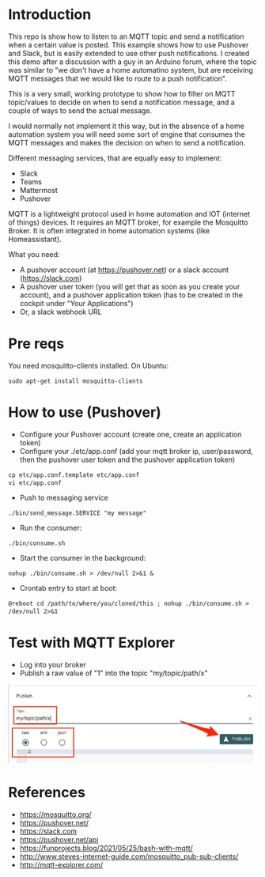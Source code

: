 # Introduction

This repo is show how to listen to an MQTT topic and send a notification when a certain value is posted. This example shows how to use Pushover and Slack, but is easily extended to use other push notifications. I created this demo after a discussion with a guy in an Arduino forum, where the topic was similar to "we don't have a home automatino system, but are receiving MQTT messages that we would like to route to a push notification".

This is a very small, working prototype to show how to filter on MQTT topic/values to decide on when to send a notification message, and a couple of ways to send the actual message.

I would normally not implement it this way, but in the absence of a home automation system you will need some sort of engine that consumes the MQTT messages and makes the decision on when to send a notification.

Different messaging services, that are equally easy to implement:

* Slack
* Teams
* Mattermost
* Pushover

MQTT is a lightweight protocol used in home automation and IOT (internet of things) devices. It requires an MQTT broker, for example the Mosquitto Broker. It is often integrated in home automation systems (like Homeassistant).

What you need:

* A pushover account (at https://pushover.net) or a slack account (https://slack.com)
* A pushover user token (you will get that as soon as you create your account), and a pushover application token (has to be created in the cockpit under "Your Applications")
* Or, a slack webhook URL

# Pre reqs

You need mosquitto-clients installed. On Ubuntu:

```
sudo apt-get install mosquitto-clients
```

# How to use (Pushover)

* Configure your Pushover account (create one, create an application token)
* Configure your ./etc/app.conf (add your mqtt broker ip, user/password, then the pushover user token and the pushover application token)

```
cp etc/app.conf.template etc/app.conf
vi etc/app.conf
```

* Push to messaging service

```
./bin/send_message.SERVICE "my message"
```

* Run the consumer:

```
./bin/consume.sh
```

* Start the consumer in the background:

```
nohup ./bin/consume.sh > /dev/null 2>&1 &
```

* Crontab entry to start at boot:

```
@reboot cd /path/to/where/you/cloned/this ; nohup ./bin/consume.sh > /dev/null 2>&1
```

# Test with MQTT Explorer

* Log into your broker
* Publish a raw value of "1" into the topic "my/topic/path/x"

![mqtt-explorer-publish.jpg](/illustrations/mqtt-explorer-publish.jpg?raw=true "Publish topic")

# References

* https://mosquitto.org/
* https://pushover.net/
* https://slack.com
* https://pushover.net/api
* https://funprojects.blog/2021/05/25/bash-with-mqtt/
* http://www.steves-internet-guide.com/mosquitto_pub-sub-clients/
* http://mqtt-explorer.com/
